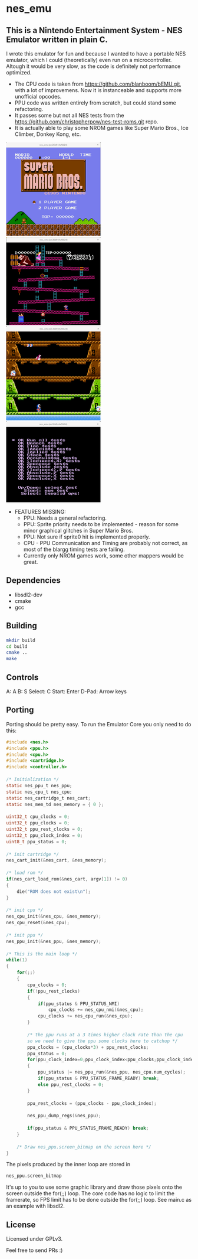 # nes_emu  
## This is a Nintendo Entertainment System - NES Emulator written in plain C.  

I wrote this emulator for fun and because I wanted to have a portable NES emulator, which I could (theoretically) even run on a microcontroller. Altough it would be very slow, as the code is definitely not performance optimized.  

- The CPU code is taken from https://github.com/blanboom/bEMU.git, with a lot of improvemens. Now it is instanceable and supports more unofficial opcodes.  
- PPU code was written entirely from scratch, but could stand some refactoring.  
- It passes some but not all NES tests from the https://github.com/christopherpow/nes-test-roms.git repo.  
- It is actually able to play some NROM games like Super Mario Bros., Ice Climber, Donkey Kong, etc.  

![Alt text](pictures/super_mario.png?raw=true "Super Mario Bros")
![Alt text](pictures/donkey_kong.png?raw=true "Donkey Kong")
![Alt text](pictures/ice_climber.png?raw=true "Ice Climber")
![Alt text](pictures/nestest.png?raw=true "Nestest")

* FEATURES MISSING:  
    - PPU: Needs a general refactoring.  
    - PPU: Sprite priority needs to be implemented - reason for some minor graphical glitches in Super Mario Bros.  
    - PPU: Not sure if sprite0 hit is implemented properly.  
    - CPU - PPU Communication and Timing are probably not correct, as most of the blargg timing tests are failing.  
    - Currently only NROM games work, some other mappers would be great.  

## Dependencies
- libsdl2-dev
- cmake
- gcc

## Building
```bash
mkdir build
cd build
cmake ..
make
```

## Controls  
A: A
B: S
Select: C
Start: Enter
D-Pad: Arrow keys

## Porting
Porting should be pretty easy. To run the Emulator Core you only need to do this:  

```C
#include <nes.h>
#include <ppu.h>
#include <cpu.h>
#include <cartridge.h>
#include <controller.h>

/* Initialization */
static nes_ppu_t nes_ppu;
static nes_cpu_t nes_cpu;
static nes_cartridge_t nes_cart;
static nes_mem_td nes_memory = { 0 };

uint32_t cpu_clocks = 0;
uint32_t ppu_clocks = 0;
uint32_t ppu_rest_clocks = 0;
uint32_t ppu_clock_index = 0;
uint8_t ppu_status = 0;

/* init cartridge */
nes_cart_init(&nes_cart, &nes_memory);

/* load rom */
if(nes_cart_load_rom(&nes_cart, argv[1]) != 0)
{
    die("ROM does not exist\n");
}

/* init cpu */
nes_cpu_init(&nes_cpu, &nes_memory);
nes_cpu_reset(&nes_cpu);

/* init ppu */
nes_ppu_init(&nes_ppu, &nes_memory);

/* This is the main loop */
while(1)
{
    for(;;)
    {
        cpu_clocks = 0;
        if(!ppu_rest_clocks)
        {
            if(ppu_status & PPU_STATUS_NMI)
                cpu_clocks += nes_cpu_nmi(&nes_cpu);
            cpu_clocks += nes_cpu_run(&nes_cpu);
        }

        /* the ppu runs at a 3 times higher clock rate than the cpu
        so we need to give the ppu some clocks here to catchup */
        ppu_clocks = (cpu_clocks*3) + ppu_rest_clocks;
        ppu_status = 0;
        for(ppu_clock_index=0;ppu_clock_index<ppu_clocks;ppu_clock_index++)
        {
            ppu_status |= nes_ppu_run(&nes_ppu, nes_cpu.num_cycles);
            if(ppu_status & PPU_STATUS_FRAME_READY) break;
            else ppu_rest_clocks = 0;
        }

        ppu_rest_clocks = (ppu_clocks - ppu_clock_index);

        nes_ppu_dump_regs(&nes_ppu);

        if(ppu_status & PPU_STATUS_FRAME_READY) break;
    }

    /* Draw nes_ppu.screen_bitmap on the screen here */
}
```

The pixels produced by the inner loop are stored in  
```C
nes_ppu.screen_bitmap  
```

It's up to you to use some graphic library and draw those pixels onto the screen outside the for(;;) loop. The core code has no logic to limit the framerate, so FPS limit has to be done outside the for(;;) loop. See main.c as an example with libsdl2.  


## License
Licensed under GPLv3.  

Feel free to send PRs :)  
